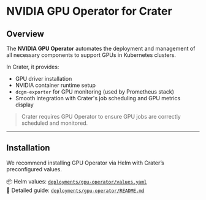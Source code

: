 # NVIDIA GPU Operator for Crater

## Overview

The **NVIDIA GPU Operator** automates the deployment and management of all necessary components to support GPUs in Kubernetes clusters.

In Crater, it provides:

- GPU driver installation
- NVIDIA container runtime setup
- `dcgm-exporter` for GPU monitoring (used by Prometheus stack)
- Smooth integration with Crater's job scheduling and GPU metrics display

> Crater requires GPU Operator to ensure GPU jobs are correctly scheduled and monitored.

---

## Installation

We recommend installing GPU Operator via Helm with Crater’s preconfigured values.

📦 Helm values: [`deployments/gpu-operator/values.yaml`](../deployments/gpu-operator/values.yaml)  
📖 Detailed guide: [`deployments/gpu-operator/README.md`](../deployments/gpu-operator/README.md)
